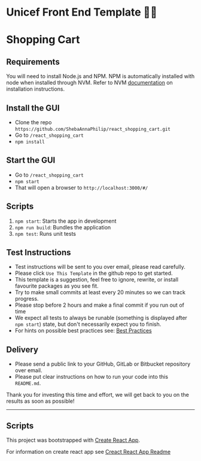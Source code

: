 # Unicef Front End Template 🦄🚀

# Shopping Cart

## Requirements

You will need to install Node.js and NPM. NPM is automatically installed with node when installed through NVM. Refer to NVM [documentation](https://github.com/nvm-sh/nvm#installation) on installation instructions.

## Install the GUI

-   Clone the repo `https://github.com/ShebaAnnaPhilip/react_shopping_cart.git`
-   Go to `/react_shopping_cart`
-   `npm install`

## Start the GUI

-   Go to `/react_shopping_cart`
-   `npm start`
-   That will open a browser to `http://localhost:3000/#/`

## Scripts

1. `npm start`: Starts the app in development
2. `npm run build`: Bundles the application
3. `npm test`: Runs unit tests

## Test Instructions

- Test instructions will be sent to you over email, please read carefully.
- Please click `Use This Template` in the github repo to get started.
- This template is a suggestion, feel free to ignore, rewrite, or install favourite packages as you see fit.
- Try to make small commits at least every 20 minutes so we can track progress.
- Please stop before 2 hours and make a final commit if you run out of time
- We expect all tests to always be runable (something is displayed after `npm start`) state, but don't necessarily expect you to finish.
- For hints on possible best practices see: [Best Practices](./Best_Practices.md)

## Delivery

- Please send a public link to your GitHub, GitLab or Bitbucket repository over email.
- Please put clear instructions on how to run your code into this `README.md`.

Thank you for investing this time and effort, we will get back to you on the results as soon as possible!

---

## Scripts

This project was bootstrapped with [Create React App](https://github.com/facebook/create-react-app).

For information on create react
app see [Creact React App Readme](./Create_React_App.md)
